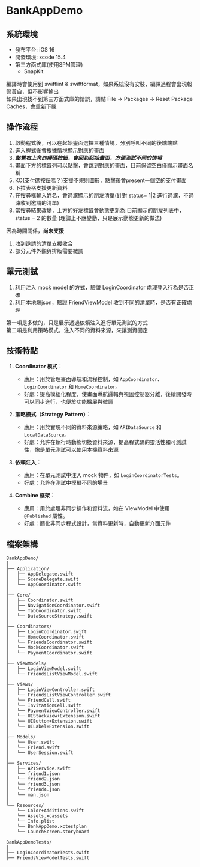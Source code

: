 # BankAppDemo

## 系統環境
* 發布平台: iOS 16
* 開發環境: xcode 15.4
* 第三方函式庫(使用SPM管理)
  * SnapKit

編譯時會使用到 swiftlint & swiftformat，如果系統沒有安裝，編譯過程會出現報警黃自，但不影響輸出<br>
如果出現找不到第三方函式庫的錯誤，請點 File -> Packages -> Reset Package Caches，會重新下載

## 操作流程
1. 啟動程式後，可以在起始畫面選擇三種情境，分別呼叫不同的後端端點
2. 進入程式後會根據情境顯示對應的畫面
3. ***點擊右上角的掃碼按鈕，會回到起始畫面，方便測試不同的情境***
4. 畫面下方的標籤列可以點擊，會跳到對應的畫面，目前保留空白僅顯示畫面名稱
5. KO(支付碼按鈕嗎？)支援不規則圖形，點擊後會present一個空的支付畫面
6. 下拉表格支援更新資料
7. 在搜尋框輸入姓名，會過濾顯示的朋友清單(針對 status= 1|2 進行過濾，不過濾收到邀請的清單)
8. 當搜尋結果改變，上方的好友標籤會動態更新為:目前顯示的朋友列表中，status = 2 的數量 (理論上不應變動，只是展示動態更新的做法)

因為時間關係，**尚未支援**
1. 收到邀請的清單支援收合
2. 部分元件外觀與排版需要微調

## 單元測試
1. 利用注入 mock model 的方式，驗證 LoginCoordinator 處理登入行為是否正確
2. 利用本地端json，驗證 FriendViewModel 收到不同的清單時，是否有正確處理

第一項是多做的，只是展示透過依賴注入進行單元測試的方式<br>
第二項是利用策略模式，注入不同的資料來源，來讓測資固定

## 技術特點

1. **Coordinator 模式**：
   - 應用：用於管理畫面導航和流程控制，如 `AppCoordinator`、`LoginCoordinator` 和 `HomeCoordinator`。
   - 好處：提高模組化程度，使畫面導航邏輯與視圖控制器分離，後續開發時可以同步進行，也便於功能擴展與微調

2. **策略模式（Strategy Pattern）**：
   - 應用：用於實現不同的資料來源策略，如 `APIDataSource` 和 `LocalDataSource`。
   - 好處：允許在執行時動態切換資料來源，提高程式碼的靈活性和可測試性，像是單元測試可以使用本機資料來源

3. **依賴注入**：
   - 應用：在單元測試中注入 mock 物件，如 `LoginCoordinatorTests`。
   - 好處：允許在測試中模擬不同的場景

5. **Combine 框架**：
   - 應用：用於處理非同步操作和資料流，如在 ViewModel 中使用 `@Published` 屬性。
   - 好處：簡化非同步程式設計，當資料更新時，自動更新介面元件

## 檔案架構

```
BankAppDemo/
│
├── Application/
│   ├── AppDelegate.swift
│   ├── SceneDelegate.swift
│   └── AppCoordinator.swift
│
├── Core/
│   ├── Coordinator.swift
│   ├── NavigationCoordinator.swift
│   └── TabCoordinator.swift
│   └── DataSourceStrategy.swift
│
├── Coordinators/
│   ├── LoginCoordinator.swift
│   └── HomeCoordinator.swift
│   └── FriendsCoordinator.swift
│   └── MockCoordinator.swift
│   └── PaymentCoordinator.swift
│
├── ViewModels/
│   ├── LoginViewModel.swift
│   └── FriendsListViewModel.swift
│
├── Views/
│   ├── LoginViewController.swift
│   └── FriendsListViewController.swift
│   └── FriendCell.swift
│   └── InvitationCell.swift
│   └── PaymentViewController.swift
│   └── UIStackView+Extension.swift
│   └── UIButton+Extension.swift
│   └── UILabel+Extension.swift
│
├── Models/
│   └── User.swift
│   └── Friend.swift
│   └── UserSession.swift
│
├── Services/
│   ├── APIService.swift
│   └── friend1.json
│   └── friend2.json
│   └── friend3.json
│   └── friend4.json
│   └── man.json
│
└── Resources/
    └── Color+Additions.swift
    └── Assets.xcassets
    └── Info.plist
    └── BankAppDemo.xctestplan
    └── LaunchScreen.storyboard

BankAppDemoTests/
│
├── LoginCoordinatorTests.swift
├── FriendsViewModelTests.swift

```
